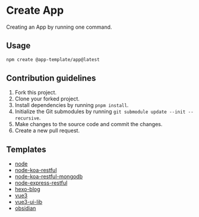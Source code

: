 # Create App

Creating an App by running one command.

## Usage

```bash
npm create @app-template/app@latest
```

## Contribution guidelines

1. Fork this project.
2. Clone your forked project.
3. Install dependencies by running `pnpm install`.
4. Initialize the Git submodules by running `git submodule update --init --recursive`.
5. Make changes to the source code and commit the changes.
6. Create a new pull request.

## Templates

- [node](https://github.com/web-app-template/template-node)
- [node-koa-restful](https://github.com/web-app-template/template-node-koa-restful)
- [node-koa-restful-mongodb](https://github.com/web-app-template/template-node-koa-restful-mongodb)
- [node-express-restful](https://github.com/web-app-template/template-node-express-restful)
- [hexo-blog](./templates/hexo-blog/README.md)
- [vue3](https://github.com/web-app-template/template-vue3)
- [vue3-ui-lib](https://github.com/web-app-template/template-vue3-ui-lib)
- [obsidian](https://github.com/web-app-template/template-obsidian)
